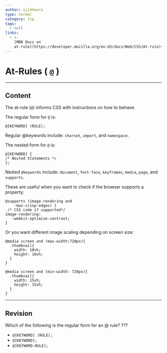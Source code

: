 ```yaml
---
author: oj14henry
type: normal
category: tip
tags:
  - null
links:
  - >-
    [MDN Docs on
    at-rule](https://developer.mozilla.org/en-US/docs/Web/CSS/At-rule){documentation}
---
```


# At-Rules ( `@` )


---

## Content

The at-rule (`@`) informs CSS with instructions on how to behave.

The regular form for `@` is:

```plain-text
@[KEYWORD] (RULE);
```

Regular @keywords include: `charset`, `import`, and `namespace`.

The nested form for `@` is:

```plain-text
@[KEYWORD] {
/* Nested Statements */
};
```

Nested `@keywords` include: `document`, `font-face`, `keyframes`, `media`, `page`, and `supports`.

These are useful when you want to check if the browser supports a property:

```plain-text
@supports (image-rendering and
    -moz-crisp-edges) {
 /* CSS code if supported*/
image-rendering:
   -webkit-optimize-contrast;
}
```

Or you want different image scaling depending on screen size:

```plain-text
@media screen and (max-width:720px){
  .thumbnail{
    width: 10vh;
    height: 10vh;
  }
}

@media screen and (min-width: 720px){
  .thumbnail{
    width: 15vh;
    height: 15vh;
  }
}
```


---

## Revision

Which of the following is the regular form for an @ rule? ???

- `@[KEYWORD] (RULE);`
- `@[KEYWORD];`
- `@[KEYWORD-RULE];`
